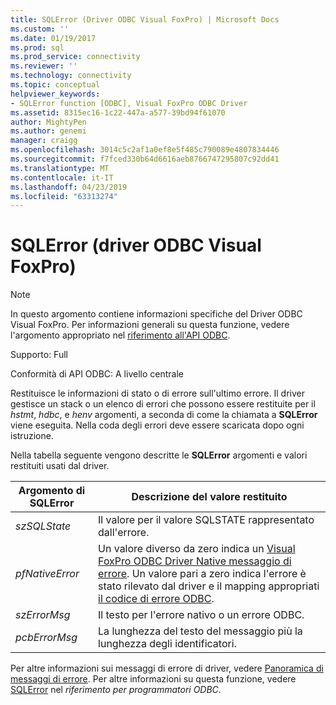 ```yaml
---
title: SQLError (Driver ODBC Visual FoxPro) | Microsoft Docs
ms.custom: ''
ms.date: 01/19/2017
ms.prod: sql
ms.prod_service: connectivity
ms.reviewer: ''
ms.technology: connectivity
ms.topic: conceptual
helpviewer_keywords:
- SQLError function [ODBC], Visual FoxPro ODBC Driver
ms.assetid: 8315ec16-1c22-447a-a577-39bd94f61070
author: MightyPen
ms.author: genemi
manager: craigg
ms.openlocfilehash: 3014c5c2af1a0ef8e5f485c790089e4807834446
ms.sourcegitcommit: f7fced330b64d6616aeb8766747295807c92dd41
ms.translationtype: MT
ms.contentlocale: it-IT
ms.lasthandoff: 04/23/2019
ms.locfileid: "63313274"
---
```

# <a name="sqlerror-visual-foxpro-odbc-driver"></a>SQLError (driver ODBC Visual FoxPro)
> [!NOTE]  
>  In questo argomento contiene informazioni specifiche del Driver ODBC Visual FoxPro. Per informazioni generali su questa funzione, vedere l'argomento appropriato nel [riferimento all'API ODBC](../../odbc/reference/syntax/odbc-api-reference.md).  
  
 Supporto: Full  
  
 Conformità di API ODBC: A livello centrale  
  
 Restituisce le informazioni di stato o di errore sull'ultimo errore. Il driver gestisce un stack o un elenco di errori che possono essere restituite per il *hstmt*, *hdbc*, e *henv* argomenti, a seconda di come la chiamata a **SQLError**  viene eseguita. Nella coda degli errori deve essere scaricata dopo ogni istruzione.  
  
 Nella tabella seguente vengono descritte le **SQLError** argomenti e valori restituiti usati dal driver.  
  
|Argomento di SQLError|Descrizione del valore restituito|  
|-----------------------|------------------------------|  
|*szSQLState*|Il valore per il valore SQLSTATE rappresentato dall'errore.|  
|*pfNativeError*|Un valore diverso da zero indica un [Visual FoxPro ODBC Driver Native messaggio di errore](../../odbc/microsoft/visual-foxpro-odbc-driver-native-error-messages.md). Un valore pari a zero indica l'errore è stato rilevato dal driver e il mapping appropriati [il codice di errore ODBC](../../odbc/microsoft/odbc-error-codes-visual-foxpro-odbc-driver.md).|  
|*szErrorMsg*|Il testo per l'errore nativo o un errore ODBC.|  
|*pcbErrorMsg*|La lunghezza del testo del messaggio più la lunghezza degli identificatori.|  
  
 Per altre informazioni sui messaggi di errore di driver, vedere [Panoramica di messaggi di errore](../../odbc/microsoft/error-messages-visual-foxpro-odbc-driver.md). Per altre informazioni su questa funzione, vedere [SQLError](../../odbc/reference/syntax/sqlerror-function.md) nel *riferimento per programmatori ODBC*.
